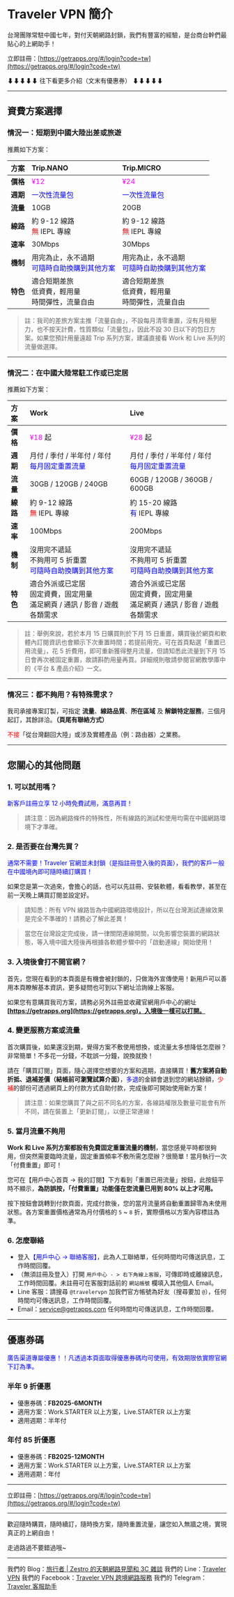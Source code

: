 # Traveler VPN 簡介

台灣團隊常駐中國七年，對付天朝網路封鎖，我們有豐富的經驗，是台商台幹們最貼心的上網助手！

立即註冊：[https://getrapps.org/#/login?code=tw](https://getrapps.org/#/login?code=tw)

⬇⬇⬇⬇⬇ 往下看更多介紹（文末有優惠券）  ⬇⬇⬇⬇⬇

* * *

## 資費方案選擇

### 情況一：短期到中國大陸出差或旅遊

推薦如下方案：

| **方案** | Trip.NANO | Trip.MICRO |
|:--- |:--- |:--- |
| **價格** | <font color="#fc02ff">¥12</font> | <font color="#fc02ff">¥24</font> |
| **週期** | <font color="#0000ff">一次性流量包</font> | <font color="#0000ff">一次性流量包</font> |
| **流量** | 10GB | 20GB |
| **線路** | 約 9-12 線路<br><font color="#ff0000">無</font> IEPL 專線 | 約 9-12 線路<br><font color="#ff0000">無</font> IEPL 專線 |
| **速率** | 30Mbps | 30Mbps |
| **機制** | 用完為止，永不過期<br><font color="#0000ff">可隨時自助換購到其他方案</font> | 用完為止，永不過期<br><font color="#0000ff">可隨時自助換購到其他方案</font> |
| **特色** | 適合短期差旅<br>低資費，輕用量<br>時間彈性，流量自由 | 適合短期差旅<br>低資費，輕用量<br>時間彈性，流量自由 |

> 註：我司的差旅方案主推「流量自由」，不設每月清零重置，沒有月租壓力，也不按天計費，性質類似「流量包」，因此不設 30 日以下的包日方案。如果您預計用量遠超 Trip 系列方案，建議直接看 Work 和 Live 系列的流量做選擇。

* * *

### 情況二：在中國大陸常駐工作或已定居

推薦如下方案：

| **方案** | Work | Live |
|:--- |:--- |:--- |
| **價格** | <font color="#fc02ff">¥18</font> 起 | <font color="#fc02ff">¥28</font> 起 |
| **週期** | 月付 / 季付 / 半年付 / 年付<br><font color="#0000ff">每月固定重置流量</font> | 月付 / 季付 / 半年付 / 年付<br><font color="#0000ff">每月固定重置流量</font> |
| **流量** | 30GB / 120GB / 240GB | 60GB / 120GB / 360GB / 600GB |
| **線路** | 約 9-12 線路<br><font color="#ff0000">無</font> IEPL 專線 | 約 15-20 線路<br><font color="#0000ff">有</font> IEPL 專線 |
| **速率** | 100Mbps | 200Mbps |
| **機制** | 沒用完不遞延<br>不夠用可 5 折重置<br><font color="#0000ff">可隨時自助換購到其他方案</font> | 沒用完不遞延<br>不夠用可 5 折重置<br><font color="#0000ff">可隨時自助換購到其他方案</font> |
| **特色** | 適合外派或已定居<br>固定資費，固定用量<br>滿足網頁 / 通訊 / 影音 / 遊戲各類需求 | 適合外派或已定居<br>固定資費，固定用量<br>滿足網頁 / 通訊 / 影音 / 遊戲各類需求 |

> 註：舉例來說，若於本月 15 日購買則於下月 15 日重置，購買後於網頁和軟體內訂閱資訊也會顯示下次重置時間；若提前用完，可在首頁點選「重置已用流量」，花 5 折費用，即可重新獲得整月流量，但請知悉此流量到下月 15 日會再次被固定重置，故請斟酌用量再買。詳細規則敬請參閱官網教學庫中的《平台 & 產品介紹》一文。

* * *

### 情况三：都不夠用？有特殊需求？

我司承接專案訂製，可指定 **流量**、**線路品質**、**所在區域** 及 **解鎖特定服務**，三個月起訂，其餘詳洽。**（頁尾有聯絡方式）**

<font color=red>不接</font>「從台灣翻回大陸」或涉及實體產品（例：路由器）之業務。

* * *

## 您關心的其他問題

### 1. 可以試用嗎？

<font color=blue>新客戶註冊立享 12 小時免費試用，滿意再買！</font>

> 請注意：因為網路條件的特殊性，所有線路的測試和使用均需在中國網路環境下才準確。

### 2. 是否要在台灣先買？

<font color=blue>通常不需要！Traveler 官網並未封鎖（是指註冊登入後的頁面），我們的客戶一般在中國境內即可隨時續訂購買！</font>

如果您是第一次過來，會擔心的話，也可以先註冊、安裝軟體，看看教學，甚至在前一天晚上購買訂閱並設定好。

> 請知悉：所有 VPN 線路皆為中國網路環境設計，所以在台灣測試連線效果是完全不準確的！請務必了解此差異！

> 當您在台灣設定完成後，請一律關閉連線開關，以免影響您裝置的網路狀態，等入境中國大陸後再根據各軟體步驟中的「啟動連線」開始使用！

### 3. 入境後會打不開官網？

首先，您現在看到的本頁面是有機會被封鎖的，只做海外宣傳使用！新用戶可以善用本頁瞭解基本資訊，更多疑問也可到以下網址洽詢線上客服。

如果您有意購買我司方案，請務必另外註冊並收藏官網用戶中心的網址 **[https://getrapps.org](https://getrapps.org)，入境後一樣可以打開。**

### 4. 變更服務方案或流量

首次購買後，如果還沒到期，覺得方案不敷使用想換，或流量太多想降低怎麼辦？非常簡單！不多花一分錢，不耽誤一分鐘，說換就換！

請在「購買訂閱」頁面，隨心選擇您想要的方案和週期，直接購買！**舊方案將自動折抵、退補差價（結帳前可瀏覽試算介面）**，<font color=blue>多退</font>的金額會退到您的網站餘額，<font color=red>少補</font>的部份可透過網頁上的付款方式自助付款，完成後即可開始使用新方案！

> 請注意：如果您購買了與之前不同名的方案，各線路權限及數量可能會有所不同，請在裝置上「更新訂閱」，以便正常連線！

### 5. 當月流量不夠用

**Work 和 Live 系列方案都設有免費固定重置流量的機制**，當您感覺平時都很夠用，但突然需要臨時流量，固定重置頻率不敷所需怎麼辦？很簡單！當月執行一次「付費重置」即可！

您可在【用戶中心首頁 -> 我的訂閱】下方看到「重置已用流量」按鈕，此按鈕平時不顯示，**為防誤按，「付費重置」功能僅在您流量已用到 80% 以上才可用。**

按下按鈕會跳轉到付款頁面，完成付款後，您的當月流量將自動重置歸零為未使用狀態。各方案重置價格通常為月付價格的 `5` ~ `8` 折，實際價格以方案內容標註為準。

### 6. 怎麼聯絡

* 登入<font color=blue>【用戶中心 -> 聯絡客服】</font>，此為人工聯絡單，任何時間均可傳送訊息，工作時間回覆。
* （無須註冊及登入）打開 `用戶中心 - > 右下角線上客服`，可傳即時或離線訊息，工作時間回覆。未註冊可在客服對話前的 `網站帳號` 欄填入其他個人 Email。
* Line 客服：請搜尋 `@travelervpn` 加我們官方帳號為好友（搜尋要加 `@`），任何時間均可傳送訊息，工作時間回覆。
* Email：[service@getrapps.com](mailto:service@getrapps.com) 任何時間均可傳送訊息，工作時間回覆。

* * *

## 優惠券碼

<font color=blue>廣告渠道專屬優惠！！凡透過本頁面取得優惠券碼均可使用，有效期限依實際官網下訂為準。</font>

### 半年 9 折優惠

- 優惠券碼：**FB2025-6MONTH**
- 適用方案：Work.STARTER 以上方案，Live.STARTER 以上方案
- 適用週期：半年付

### 年付 85 折優惠

- 優惠券碼：**FB2025-12MONTH**
- 適用方案：Work.STARTER 以上方案，Live.STARTER 以上方案
- 適用週期：年付

* * *

立即註冊：[https://getrapps.org/#/login?code=tw](https://getrapps.org/#/login?code=tw)

* * *

歡迎隨時購買，隨時續訂，隨時換方案，隨時重置流量，讓您如入無牆之境，實現真正的上網自由！

走過路過不要錯過哦~

* * *

我們的 Blog：[旅行者 | Zestro 的天朝網路見聞和 3C 雜談](https://zestro.eu.org/)
我們的 Line：[Traveler VPN](https://line.me/R/ti/p/@xmb5854z)
我們的 Facebook：[Traveler VPN 跨境網路服務](https://www.facebook.com/traveler.vpn/)
我們的 Telegram：[Traveler 客服助手](https://t.me/traveler_push_bot)
